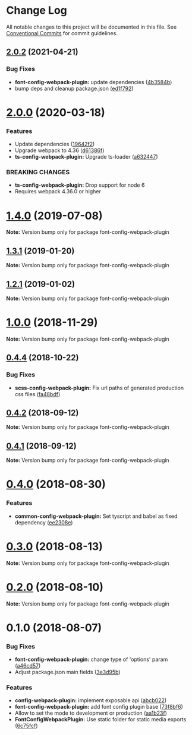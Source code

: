 # Change Log

All notable changes to this project will be documented in this file.
See [Conventional Commits](https://conventionalcommits.org) for commit guidelines.

## [2.0.2](https://github.com/merkle-open/webpack-config-plugins/compare/v2.0.1...v2.0.2) (2021-04-21)

### Bug Fixes

- **font-config-webpack-plugin:** update dependencies ([4b3584b](https://github.com/merkle-open/webpack-config-plugins/commit/4b3584b3180fd85d06442d75728244b64a90b55b))
- bump deps and cleanup package.json ([ed1f792](https://github.com/merkle-open/webpack-config-plugins/commit/ed1f7923a4b7258fa8d174c0a5fdef5ed2476aa0))

# [2.0.0](https://github.com/merkle-open/webpack-config-plugins/compare/v1.4.0...v2.0.0) (2020-03-18)

### Features

- Update dependencies ([19642f2](https://github.com/merkle-open/webpack-config-plugins/commit/19642f28ef1f400ca615467ad60117737349bb6a))
- Upgrade webpack to 4.36 ([d61386f](https://github.com/merkle-open/webpack-config-plugins/commit/d61386f44026595efbbef8aa5b7ddd2463eaf4be))
- **ts-config-webpack-plugin:** Upgrade ts-loader ([a632447](https://github.com/merkle-open/webpack-config-plugins/commit/a632447e6681ec7fdc9c702d754867b93f084b72))

### BREAKING CHANGES

- **ts-config-webpack-plugin:** Drop support for node 6
- Requires webpack 4.36.0 or higher

# [1.4.0](https://github.com/merkle-open/webpack-config-plugins/compare/v1.3.4...v1.4.0) (2019-07-08)

**Note:** Version bump only for package font-config-webpack-plugin

## [1.3.1](https://github.com/merkle-open/webpack-config-plugins/compare/v1.3.0...v1.3.1) (2019-01-20)

**Note:** Version bump only for package font-config-webpack-plugin

## [1.2.1](https://github.com/merkle-open/webpack-config-plugins/compare/v1.2.0...v1.2.1) (2019-01-02)

**Note:** Version bump only for package font-config-webpack-plugin

# [1.0.0](https://github.com/merkle-open/webpack-config-plugins/compare/v0.4.4...v1.0.0) (2018-11-29)

**Note:** Version bump only for package font-config-webpack-plugin

<a name="0.4.4"></a>

## [0.4.4](https://github.com/merkle-open/webpack-config-plugins/compare/v0.4.3...v0.4.4) (2018-10-22)

### Bug Fixes

- **scss-config-webpack-plugin:** Fix url paths of generated production css files ([fa48bdf](https://github.com/merkle-open/webpack-config-plugins/commit/fa48bdf))

<a name="0.4.2"></a>

## [0.4.2](https://github.com/merkle-open/webpack-config-plugins/compare/v0.4.1...v0.4.2) (2018-09-12)

**Note:** Version bump only for package font-config-webpack-plugin

<a name="0.4.1"></a>

## [0.4.1](https://github.com/merkle-open/webpack-config-plugins/compare/v0.4.0...v0.4.1) (2018-09-12)

**Note:** Version bump only for package font-config-webpack-plugin

<a name="0.4.0"></a>

# [0.4.0](https://github.com/merkle-open/webpack-config-plugins/compare/v0.3.0...v0.4.0) (2018-08-30)

### Features

- **common-config-webpack-plugin:** Set tyscript and babel as fixed dependency ([ee2308e](https://github.com/merkle-open/webpack-config-plugins/commit/ee2308e))

<a name="0.3.0"></a>

# [0.3.0](https://github.com/merkle-open/webpack-config-plugins/compare/v0.2.0...v0.3.0) (2018-08-13)

**Note:** Version bump only for package font-config-webpack-plugin

<a name="0.2.0"></a>

# [0.2.0](https://github.com/merkle-open/webpack-config-plugins/compare/v0.1.0...v0.2.0) (2018-08-10)

**Note:** Version bump only for package font-config-webpack-plugin

<a name="0.1.0"></a>

# 0.1.0 (2018-08-07)

### Bug Fixes

- **font-config-webpack-plugin:** change type of 'options' param ([a46cd57](https://github.com/merkle-open/webpack-config-plugins/commits/a46cd57))
- Adjust package.json main fields ([3e3d95b](https://github.com/merkle-open/webpack-config-plugins/commits/3e3d95b))

### Features

- **config-webpack-plugin:** implement exposable api ([abcb022](https://github.com/merkle-open/webpack-config-plugins/commits/abcb022))
- **font-config-webpack-plugin:** add font config plugin base ([73f8bf6](https://github.com/merkle-open/webpack-config-plugins/commits/73f8bf6))
- Allow to set the mode to development or production ([aa1b23f](https://github.com/merkle-open/webpack-config-plugins/commits/aa1b23f))
- **FontConfigWebpackPlugin:** Use static folder for static media exports ([6c75fcf](https://github.com/merkle-open/webpack-config-plugins/commits/6c75fcf))
